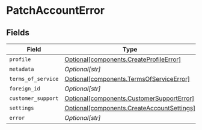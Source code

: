 # PatchAccountError


## Fields

| Field                                                                                          | Type                                                                                           | Required                                                                                       | Description                                                                                    |
| ---------------------------------------------------------------------------------------------- | ---------------------------------------------------------------------------------------------- | ---------------------------------------------------------------------------------------------- | ---------------------------------------------------------------------------------------------- |
| `profile`                                                                                      | [Optional[components.CreateProfileError]](../../models/components/createprofileerror.md)       | :heavy_minus_sign:                                                                             | N/A                                                                                            |
| `metadata`                                                                                     | *Optional[str]*                                                                                | :heavy_minus_sign:                                                                             | N/A                                                                                            |
| `terms_of_service`                                                                             | [Optional[components.TermsOfServiceError]](../../models/components/termsofserviceerror.md)     | :heavy_minus_sign:                                                                             | N/A                                                                                            |
| `foreign_id`                                                                                   | *Optional[str]*                                                                                | :heavy_minus_sign:                                                                             | N/A                                                                                            |
| `customer_support`                                                                             | [Optional[components.CustomerSupportError]](../../models/components/customersupporterror.md)   | :heavy_minus_sign:                                                                             | N/A                                                                                            |
| `settings`                                                                                     | [Optional[components.CreateAccountSettings]](../../models/components/createaccountsettings.md) | :heavy_minus_sign:                                                                             | N/A                                                                                            |
| `error`                                                                                        | *Optional[str]*                                                                                | :heavy_minus_sign:                                                                             | N/A                                                                                            |
